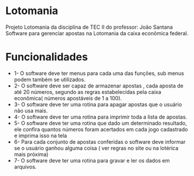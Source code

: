 # Lotomania
Projeto Lotomania  da disciplina de TEC II do professor: João Santana 
Software para gerenciar apostas na Lotomania da caixa econômica federal.
# Funcionalidades
* 1- O software deve ter menus para cada uma das funções, sub menus podem
também se utilizados.
* 2- O software deve ser capaz de armazenar apostas , cada aposta de até 20 números, segundo as regras estabelecidas pela caixa econômica( números apostáveis de 1 a 100).
* 3- O software deve ter uma rotina para apagar apostas que o usuário não usa mais.
* 4- O software deve ter uma rotina para imprimir toda a lista de apostas.
* 5- O software deve ter uma rotina que dado um determinado resultado, ele confira quantos números foram acertados em cada jogo cadastrado e imprima isso na tela
* 6- Para cada conjunto de apostas conferidas o software deve informar se o usuário ganhou alguma coisa ( ver regras no site ou na lotérica mais próxima)
* 7- O software deve ter uma rotina para gravar e ler os dados em arquivos.
